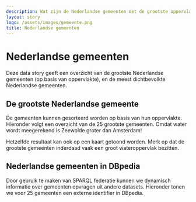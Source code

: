 ```yaml
---
description: Wat zijn de Nederlandse gemeenten met de grootste oppervlakte?  En welke gemeenten hebben de meeste inwoners?
layout: story
logo: /assets/images/gemeente.png
title: Nederlandse gemeenten
---
```


<h1>Nederlandse gemeenten</h1>

<p>Deze data story geeft een overzicht van de grootste Nederlandse gemeenten (op basis van oppervlakte), en de meest dichtbevolkte Nederlandse gemeenten.</p>

<h2>De grootste Nederlandse gemeente</h2>

<p>De gemeenten kunnen gesorteerd worden op basis van hun oppervlakte.  Hieronder volgt een overzicht van de 25 grootste gemeenten.  Omdat water wordt meegerekend is Zeewolde groter dan Amsterdam!</p>

<query data-endpoint="https://data.pdok.nl/sparql"
       data-query-ref="grootste-gemeente.rq"
       data-output="gchart"
       data-config="http://0.0.0.0:4000/stories/gemeente/#query=prefix%20bag%3A%20%3Chttp%3A%2F%2Fbag.basisregistraties.overheid.nl%2Fdef%2Fbag%23%3E%0Aprefix%20begrip%3A%20%3Chttp%3A%2F%2Fbag.basisregistraties.overheid.nl%2Fid%2Fbegrip%2F%3E%0Aprefix%20geo%3A%20%3Chttp%3A%2F%2Fwww.opengis.net%2Font%2Fgeosparql%23%3E%0Aprefix%20geof%3A%20%3Chttp%3A%2F%2Fwww.opengis.net%2Fdef%2Ffunction%2Fgeosparql%2F%3E%0Aprefix%20rdfs%3A%20%3Chttp%3A%2F%2Fwww.w3.org%2F2000%2F01%2Frdf-schema%23%3E%0Aprefix%20uom%3A%20%3Chttp%3A%2F%2Fwww.opengis.net%2Fdef%2Fuom%2FOGC%2F1.0%2F%3E%0Aselect%20%3FgemeenteOppervlakte%20%3FgemeenteNaam%20%7B%0A%20%20%7B%0A%20%20%20%20select%20*%20%7B%0A%20%20%20%20%20%20%3Fgemeente%20bag%3AnaamWoonplaats%20%3FgemeenteNaam%20%3B%0A%20%20%20%20%20%20%20%20%20%20%20%20%20%20%20%20bag%3Astatus%20begrip%3AWoonplaatsAangewezen%20%3B%0A%20%20%20%20%20%20%20%20%20%20%20%20%20%20%20%20geo%3AhasGeometry%2Fgeo%3AasWKT%20%3FgemeenteWkt%20.%0A%20%20%20%20%20%20filter%20not%20exists%20%7B%0A%20%20%20%20%20%20%20%20%3Fgemeente%20rdfs%3AisDefinedBy%2Fbag%3AeindGeldigheid%20%3Feind%20%20.%0A%20%20%20%20%20%20%7D%0A%20%20%20%20%7D%0A%20%20%7D%0A%20%20bind(geof%3Aenvelope(%3FgemeenteWkt)%20as%20%3FgemeenteBoundingBox)%0A%20%20bind('%5EPOLYGON%5C%5Cs%5C%5C(%5C%5C((%5B0-9%5D*%5C%5C.%5B0-9%5D*)%5C%5Cs(%5B0-9%5D*%5C%5C.%5B0-9%5D*)%5C%5C%2C%5C%5Cs(%5B0-9%5D*%5C%5C.%5B0-9%5D*)%5C%5Cs(%5B0-9%5D*%5C%5C.%5B0-9%5D*)%5C%5C%2C%5C%5Cs(%5B0-9%5D*%5C%5C.%5B0-9%5D*)%5C%5Cs(%5B0-9%5D*%5C%5C.%5B0-9%5D*)%5C%5C%2C%5C%5Cs(%5B0-9%5D*%5C%5C.%5B0-9%5D*)%5C%5Cs(%5B0-9%5D*%5C%5C.%5B0-9%5D*).*%5C%5C)%5C%5C)%24'%20as%20%3Fregex)%0A%20%20bind(replace(str(%3FgemeenteBoundingBox)%2C%20%3Fregex%2C%20'%241')%20as%20%3Fx1)%0A%20%20bind(replace(str(%3FgemeenteBoundingBox)%2C%20%3Fregex%2C%20'%242')%20as%20%3Fy1)%0A%20%20bind(replace(str(%3FgemeenteBoundingBox)%2C%20%3Fregex%2C%20'%245')%20as%20%3Fx2)%0A%20%20bind(replace(str(%3FgemeenteBoundingBox)%2C%20%3Fregex%2C%20'%244')%20as%20%3Fy2)%0A%20%20bind(geof%3Adistance(%0A%20%20%20%20strdt(concat('Point%20('%2Cstr(%3Fx1)%2C'%20'%2Cstr(%3Fy1)%2C')')%2C%20geo%3AwktLiteral)%2C%0A%20%20%20%20strdt(concat('Point%20('%2Cstr(%3Fx2)%2C'%20'%2Cstr(%3Fy1)%2C')')%2C%20geo%3AwktLiteral)%2C%0A%20%20%20%20uom%3Ametre)%20as%20%3Fx)%0A%20%20bind(geof%3Adistance(%0A%20%20%20%20strdt(concat('Point%20('%2Cstr(%3Fx1)%2C'%20'%2Cstr(%3Fy1)%2C')')%2C%20geo%3AwktLiteral)%2C%0A%20%20%20%20strdt(concat('Point%20('%2Cstr(%3Fx1)%2C'%20'%2Cstr(%3Fy2)%2C')')%2C%20geo%3AwktLiteral)%2C%0A%20%20%20%20uom%3Ametre)%20as%20%3Fy)%0A%20%20bind(%3Fx%20*%20%3Fy%20as%20%3FgemeenteOppervlakte)%0A%7D%0Aorder%20by%20desc(%3FgemeenteOppervlakte)%0Alimit%2025%0A&endpoint=https%3A%2F%2Fdata.pdok.nl%2Fsparql&requestMethod=POST&tabTitle=Query&headers=%7B%7D&contentTypeConstruct=text%2Fturtle%2C*%2F*%3Bq%3D0.9&contentTypeSelect=application%2Fsparql-results%2Bjson%2C*%2F*%3Bq%3D0.9&outputFormat=gchart&outputSettings=%7B%22chartConfig%22%3A%7B%22dataTable%22%3A%7B%22cols%22%3A%5B%7B%22id%22%3A%22%22%2C%22label%22%3A%22gemeenteOppervlakte%22%2C%22pattern%22%3A%22%22%2C%22type%22%3A%22number%22%7D%2C%7B%22id%22%3A%22%22%2C%22label%22%3A%22gemeenteNaam%22%2C%22pattern%22%3A%22%22%2C%22type%22%3A%22string%22%7D%5D%2C%22rows%22%3A%5B%7B%22c%22%3A%5B%7B%22v%22%3A1241609138.6910195%2C%22p%22%3A%7B%7D%7D%2C%7B%22v%22%3A%22Lelystad%22%7D%5D%7D%2C%7B%22c%22%3A%5B%7B%22v%22%3A749256816.3050085%2C%22p%22%3A%7B%7D%7D%2C%7B%22v%22%3A%22Harlingen%22%7D%5D%7D%2C%7B%22c%22%3A%5B%7B%22v%22%3A680653363.5754341%2C%22p%22%3A%7B%7D%7D%2C%7B%22v%22%3A%22Almere%22%7D%5D%7D%2C%7B%22c%22%3A%5B%7B%22v%22%3A606767588.3636124%2C%22p%22%3A%7B%7D%7D%2C%7B%22v%22%3A%22Vlieland%22%7D%5D%7D%2C%7B%22c%22%3A%5B%7B%22v%22%3A589730519.004331%2C%22p%22%3A%7B%7D%7D%2C%7B%22v%22%3A%22West-Terschelling%22%7D%5D%7D%2C%7B%22c%22%3A%5B%7B%22v%22%3A549248804.8456281%2C%22p%22%3A%7B%7D%7D%2C%7B%22v%22%3A%22Warffum%22%7D%5D%7D%2C%7B%22c%22%3A%5B%7B%22v%22%3A472269682.7869555%2C%22p%22%3A%7B%7D%7D%2C%7B%22v%22%3A%22Zeewolde%22%7D%5D%7D%2C%7B%22c%22%3A%5B%7B%22v%22%3A406865507.9866302%2C%22p%22%3A%7B%7D%7D%2C%7B%22v%22%3A%22Amsterdam%22%7D%5D%7D%2C%7B%22c%22%3A%5B%7B%22v%22%3A394100325.89137703%2C%22p%22%3A%7B%7D%7D%2C%7B%22v%22%3A%22Oosterend%22%7D%5D%7D%2C%7B%22c%22%3A%5B%7B%22v%22%3A387189677.60611784%2C%22p%22%3A%7B%7D%7D%2C%7B%22v%22%3A%22Formerum%22%7D%5D%7D%2C%7B%22c%22%3A%5B%7B%22v%22%3A346992815.50879306%2C%22p%22%3A%7B%7D%7D%2C%7B%22v%22%3A%22Den%20Oever%22%7D%5D%7D%2C%7B%22c%22%3A%5B%7B%22v%22%3A342494390.1822642%2C%22p%22%3A%7B%7D%7D%2C%7B%22v%22%3A%22Wieringerwerf%22%7D%5D%7D%2C%7B%22c%22%3A%5B%7B%22v%22%3A327759246.02269155%2C%22p%22%3A%7B%7D%7D%2C%7B%22v%22%3A%22Makkum%22%7D%5D%7D%2C%7B%22c%22%3A%5B%7B%22v%22%3A324564980.982055%2C%22p%22%3A%7B%7D%7D%2C%7B%22v%22%3A%22Schiermonnikoog%22%7D%5D%7D%2C%7B%22c%22%3A%5B%7B%22v%22%3A318867910.3229161%2C%22p%22%3A%7B%7D%7D%2C%7B%22v%22%3A%22Dronten%22%7D%5D%7D%2C%7B%22c%22%3A%5B%7B%22v%22%3A288101004.6983224%2C%22p%22%3A%7B%7D%7D%2C%7B%22v%22%3A%22Medemblik%22%7D%5D%7D%2C%7B%22c%22%3A%5B%7B%22v%22%3A272727792.0836211%2C%22p%22%3A%7B%7D%7D%2C%7B%22v%22%3A%22De%20Cocksdorp%22%7D%5D%7D%2C%7B%22c%22%3A%5B%7B%22v%22%3A264575460.0930603%2C%22p%22%3A%7B%7D%7D%2C%7B%22v%22%3A%22Biddinghuizen%22%7D%5D%7D%2C%7B%22c%22%3A%5B%7B%22v%22%3A256128916.84254858%2C%22p%22%3A%7B%7D%7D%2C%7B%22v%22%3A%22Urk%22%7D%5D%7D%2C%7B%22c%22%3A%5B%7B%22v%22%3A249696807.28376466%2C%22p%22%3A%7B%7D%7D%2C%7B%22v%22%3A%22Delfzijl%22%7D%5D%7D%2C%7B%22c%22%3A%5B%7B%22v%22%3A241866059.98799965%2C%22p%22%3A%7B%7D%7D%2C%7B%22v%22%3A%22Swifterbant%22%7D%5D%7D%2C%7B%22c%22%3A%5B%7B%22v%22%3A231111417.17486167%2C%22p%22%3A%7B%7D%7D%2C%7B%22v%22%3A%22Zwolle%22%7D%5D%7D%2C%7B%22c%22%3A%5B%7B%22v%22%3A226168940.8365932%2C%22p%22%3A%7B%7D%7D%2C%7B%22v%22%3A%22Rotterdam%22%7D%5D%7D%2C%7B%22c%22%3A%5B%7B%22v%22%3A221961228.838857%2C%22p%22%3A%7B%7D%7D%2C%7B%22v%22%3A%22Dordrecht%22%7D%5D%7D%2C%7B%22c%22%3A%5B%7B%22v%22%3A213153529.26633477%2C%22p%22%3A%7B%7D%7D%2C%7B%22v%22%3A%22Enschede%22%7D%5D%7D%5D%7D%2C%22options%22%3A%7B%22annotations%22%3A%7B%22domain%22%3A%7B%7D%7D%2C%22legacyScatterChartLabels%22%3Atrue%2C%22isStacked%22%3Afalse%2C%22booleanRole%22%3A%22certainty%22%2C%22vAxes%22%3A%5B%7B%22minValue%22%3Anull%2C%22maxValue%22%3Anull%2C%22viewWindow%22%3Anull%2C%22viewWindowMode%22%3Anull%2C%22useFormatFromData%22%3Atrue%7D%2C%7B%22useFormatFromData%22%3Atrue%7D%5D%2C%22hAxis%22%3A%7B%22viewWindow%22%3A%7B%22max%22%3Anull%2C%22min%22%3Anull%7D%2C%22minValue%22%3Anull%2C%22maxValue%22%3Anull%2C%22useFormatFromData%22%3Atrue%7D%2C%22series%22%3A%7B%220%22%3A%7B%22hasAnnotations%22%3Atrue%7D%7D%2C%22legend%22%3A%22top%22%2C%22width%22%3A%22100%25%22%2C%22height%22%3A%22100%25%22%7D%2C%22state%22%3A%7B%7D%2C%22view%22%3A%7B%22columns%22%3A%5B%7B%22calc%22%3A%22emptyString%22%2C%22sourceColumn%22%3A0%2C%22type%22%3A%22string%22%7D%2C0%2C%7B%22sourceColumn%22%3A1%2C%22properties%22%3A%7B%22role%22%3A%22annotation%22%7D%2C%22label%22%3A%22gemeenteNaam%22%7D%5D%2C%22rows%22%3Anull%7D%2C%22isDefaultVisualization%22%3Afalse%2C%22chartType%22%3A%22BarChart%22%7D%7D">
</query>

<p>Hetzelfde resultaat kan ook op een kaart getoond worden.  Merk op
dat de grootste gemeenten inderdaad vaak een groot wateroppervlak
bezitten.</p>

<query data-endpoint="https://data.pdok.nl/sparql"
       data-query-ref="grootste-gemeente-geo.rq">
</query>

<h2>Nederlandse gemeenten in DBpedia</h2>

<p>Door gebruik te maken van SPARQL federatie kunnen we dynamisch
informatie over gemeenten opvragen uit andere datasets.  Hieronder
tonen we voor 25 gemeenten een externe identifier in DBpedia.</p>

<query data-endpoint="https://data.pdok.nl/sparql"
       data-query-ref="meest-dichtbevolkte-gemeente.rq">
</query>
